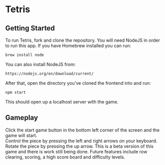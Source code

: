 # Tetris



## Getting Started
To run Tetris, fork and clone the repository. You will need NodeJS in order to run this app. 
If you have Homebrew installed you can run:

```
brew install node
```
You can also install NodeJS from:

```
https://nodejs.org/en/download/current/ 
```

After that, open the directory you've cloned the frontend into and run:

```
npm start
```
This should open up a localhost server with the game. 

## Gameplay


Click the start game button in the bottom left corner of the screen and the game will start.  
Control the piece by pressing the left and right arrows on your keyboard. 
Rotate the piece by pressing the up arrow. 
This is a beta version of this game and there is work still being done. 
Future features include row clearing, scoring, a high score board and difficulty levels. 


